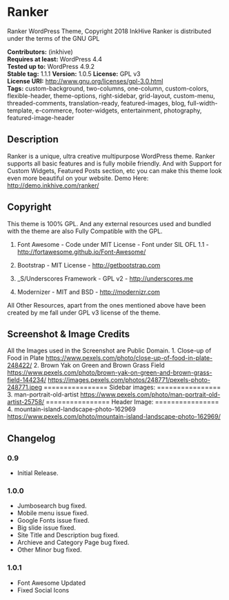 # Ranker
Ranker WordPress Theme, Copyright 2018 InkHive
Ranker is distributed under the terms of the GNU GPL

**Contributors:** (inkhive)  
**Requires at least:** WordPress 4.4  
**Tested up to:** WordPress 4.9.2  
**Stable tag:** 1.1.1 
**Version:** 1.0.5
**License:** GPL v3  
**License URI:** http://www.gnu.org/licenses/gpl-3.0.html  
**Tags:** custom-background, two-columns, one-column, custom-colors, flexible-header, theme-options, right-sidebar, grid-layout, custom-menu, threaded-comments, translation-ready, featured-images, blog, full-width-template, e-commerce, footer-widgets, entertainment, photography, featured-image-header


## Description

Ranker is a unique, ultra creative multipurpose WordPress theme. Ranker supports all basic features and is fully mobile friendly. And with Support for Custom Widgets, Featured Posts section, etc you can make this theme look even more beautiful on your website. 
Demo Here: http://demo.inkhive.com/ranker/

## Copyright


This theme is 100% GPL. And any external resources used and bundled with the theme are also Fully Compatible with the GPL.

1. Font Awesome
	        - Code under MIT License
	        - Font under SIL OFL 1.1 
	        - http://fortawesome.github.io/Font-Awesome/
	
2. Bootstrap
    	    - MIT License
    	    - http://getbootstrap.com
    	
3. _S/Underscores Framework
             - GPL v2
             - http://underscores.me
                	
4. Modernizer 
 	        - MIT and BSD
            - http://modernizr.com
            
            
All Other Resources, apart from the ones mentioned above have been created by me fall under GPL v3 license of the theme.	


## Screenshot & Image Credits

All the Images used in the Screenshot are Public Domain.
    1. Close-up of Food in Plate
    https://www.pexels.com/photo/close-up-of-food-in-plate-248422/
    2. Brown Yak on Green and Brown Grass Field
    https://www.pexels.com/photo/brown-yak-on-green-and-brown-grass-field-144234/
    https://images.pexels.com/photos/248771/pexels-photo-248771.jpeg
    ================
    Sidebar images:
    ================
    3. man-portrait-old-artist
    https://www.pexels.com/photo/man-portrait-old-artist-25758/    ================
    Header Image:
    ================
    4. mountain-island-landscape-photo-162969
    https://www.pexels.com/photo/mountain-island-landscape-photo-162969/

## Changelog

### 0.9

* Initial Release.

### 1.0.0

* Jumbosearch bug fixed.
* Mobile menu issue fixed.
* Google Fonts issue fixed.
* Big slide issue fixed.
* Site Title and Description bug fixed.
* Archieve and Category Page bug fixed.
* Other Minor bug fixed.

### 1.0.1

* Font Awesome Updated
* Fixed Social Icons